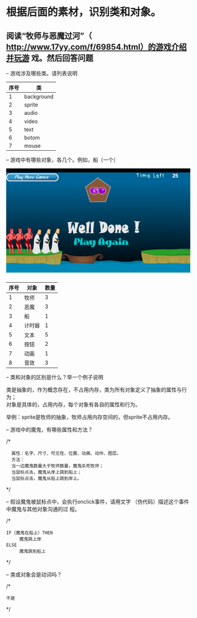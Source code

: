  # 根据后面的素材，识别类和对象。   
 ## 阅读“牧师与恶魔过河”（ http://www.17yy.com/f/69854.html）的游戏介绍并玩游 戏。然后回答问题  

 – 游戏涉及哪些类。请列表说明   

序号|类|
|-|-|
|1|background|
|2|sprite|
|3|audio|
|4|video|
|5|text|
|6| botom|
|7| mouse|

 – 游戏中有哪些对象，各几个。例如，船（一个）   


![游戏](images/devil.png)

    
|序号|对象|数量|  
|-|-|-|  
|1|牧师|3|
|2|恶魔|3|
|3|船|1|
|4|计时器|1|
|5|文本|5|
|6|按钮|2|
|7|动画|1|  
|8|音效|3|




 – 类和对象的区别是什么？举一个例子说明   

类是抽象的，作为概念存在，不占用内存，类为所有对象定义了抽象的属性与行为；  
对象是具体的，占用内存，每个对象有各自的属性和行为。  

举例：sprite是牧师的抽象，牧师占用内存空间的，但sprite不占用内存。


 – 游戏中的魔鬼，有哪些属性和方法？      




/*    

      属性：名字、尺寸、可见性、位置、动画、动作、图层。    
      方法：
      当一边魔鬼数量大于牧师数量，魔鬼杀死牧师；  
      当鼠标点击，魔鬼从岸上跳到船上；  
      当鼠标点击，魔鬼从船上跳到岸上。    
 */ 



 – 假设魔鬼被鼠标点中，会执行onclick事件，请用文字 （伪代码）描述这个事件中魔鬼与其他对象沟通的过 程。   


/* 

    IF（魔鬼在船上）THEN
         魔鬼跳上岸
    ELSE
         魔鬼跳到船上

 */



 – 类或对象会是动词吗？


/* 

    不是
 */